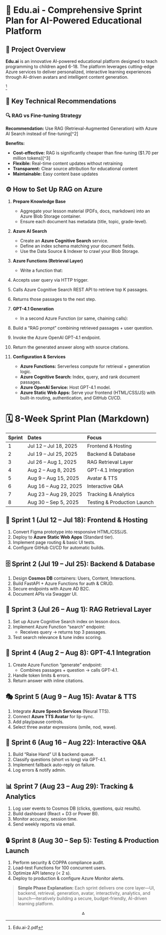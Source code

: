 
# 🚀 Edu.ai - Comprehensive Sprint Plan for AI-Powered Educational Platform

## 🎯 Project Overview

**Edu.ai** is an innovative AI-powered educational platform designed to teach programming to children aged 6-18. The platform leverages cutting-edge Azure services to deliver personalized, interactive learning experiences through AI-driven avatars and intelligent content generation.

[^1]

## 🎪 Key Technical Recommendations

### 🔍 RAG vs Fine-tuning Strategy

**Recommendation:** Use RAG (Retrieval-Augmented Generation) with Azure AI Search instead of fine-tuning[^2]

**Benefits:**

- **Cost-effective:** RAG is significantly cheaper than fine-tuning (\$1.70 per million tokens)[^3]
- **Flexible:** Real-time content updates without retraining
- **Transparent:** Clear source attribution for educational content
- **Maintainable:** Easy content base updates


## ⚙️ How to Set Up RAG on Azure

1. **Prepare Knowledge Base**
    - Aggregate your lesson material (PDFs, docs, markdown) into an Azure Blob Storage container.
    - Ensure each document has metadata (title, topic, grade-level).
2. **Azure AI Search**
    - Create an **Azure Cognitive Search** service.
    - Define an index schema matching your document fields.
    - Use the Data Source \& Indexer to crawl your Blob Storage.
3. **Azure Functions (Retrieval Layer)**
    - Write a function that:

4. Accepts user query via HTTP trigger.
5. Calls Azure Cognitive Search REST API to retrieve top K passages.
6. Returns those passages to the next step.
1. **GPT-4.1 Generation**
    - In a second Azure Function (or same, chaining calls):

2. Build a “RAG prompt” combining retrieved passages + user question.
3. Invoke the Azure OpenAI GPT-4.1 endpoint.
4. Return the generated answer along with source citations.
1. **Configuration \& Services**
    - **Azure Functions:** Serverless compute for retrieval + generation logic.
    - **Azure Cognitive Search:** Index, query, and rank document passages.
    - **Azure OpenAI Service:** Host GPT-4.1 model.
    - **Azure Static Web Apps:** Serve your frontend (HTML/CSS/JS) with built-in routing, authentication, and GitHub CI/CD.

# 🗓️ 8-Week Sprint Plan (Markdown)

| Sprint | Dates | Focus |
| :-- | :-- | :-- |
| 1 | Jul 12 – Jul 18, 2025 | Frontend \& Hosting |
| 2 | Jul 19 – Jul 25, 2025 | Backend \& Database |
| 3 | Jul 26 – Aug 1, 2025 | RAG Retrieval Layer |
| 4 | Aug 2 – Aug 8, 2025 | GPT-4.1 Integration |
| 5 | Aug 9 – Aug 15, 2025 | Avatar \& TTS |
| 6 | Aug 16 – Aug 22, 2025 | Interactive Q\&A |
| 7 | Aug 23 – Aug 29, 2025 | Tracking \& Analytics |
| 8 | Aug 30 – Sep 5, 2025 | Testing \& Production Launch |

## 🚦 Sprint 1 (Jul 12 – Jul 18): Frontend \& Hosting

1. Convert Figma prototype into responsive HTML/CSS/JS.
2. Deploy to **Azure Static Web Apps** (Standard tier).
3. Implement page routing \& basic UI tests.
4. Configure GitHub CI/CD for automatic builds.

## 🗄️ Sprint 2 (Jul 19 – Jul 25): Backend \& Database

1. Design **Cosmos DB** containers: Users, Content, Interactions.
2. Build FastAPI + Azure Functions for auth \& CRUD.
3. Secure endpoints with Azure AD B2C.
4. Document APIs via Swagger UI.

## 🔎 Sprint 3 (Jul 26 – Aug 1): RAG Retrieval Layer

1. Set up Azure Cognitive Search index on lesson docs.
2. Implement Azure Function “search” endpoint:
    - Receives query → returns top 3 passages.
3. Test search relevance \& tune index scoring.

## 🤖 Sprint 4 (Aug 2 – Aug 8): GPT-4.1 Integration

1. Create Azure Function “generate” endpoint:
    - Combines passages + question → calls GPT-4.1.
2. Handle token limits \& errors.
3. Return answer with inline citations.

## 🎭 Sprint 5 (Aug 9 – Aug 15): Avatar \& TTS

1. Integrate **Azure Speech Services** (Neural TTS).
2. Connect **Azure TTS Avatar** for lip-sync.
3. Add play/pause controls.
4. Select three avatar expressions (smile, nod, wave).

## 🙋 Sprint 6 (Aug 16 – Aug 22): Interactive Q\&A

1. Build “Raise Hand” UI \& backend queue.
2. Classify questions (short vs long) via GPT-4.1.
3. Implement fallback auto-reply on failure.
4. Log errors \& notify admin.

## 📊 Sprint 7 (Aug 23 – Aug 29): Tracking \& Analytics

1. Log user events to Cosmos DB (clicks, questions, quiz results).
2. Build dashboard (React + D3 or Power BI).
3. Monitor accuracy, session time.
4. Send weekly reports via email.

## 🔒 Sprint 8 (Aug 30 – Sep 5): Testing \& Production Launch

1. Perform security \& COPPA compliance audit.
2. Load-test Functions for 100 concurrent users.
3. Optimize API latency (< 2 s).
4. Deploy to production \& configure Azure Monitor alerts.

> **Simple Phase Explanation:**
> Each sprint delivers one core layer—UI, backend, retrieval, generation, avatar, interactivity, analytics, and launch—iteratively building a secure, budget-friendly, AI-driven learning platform.

<div style="text-align: center">⁂</div>

[^1]: Edu.ai-2.pdf

